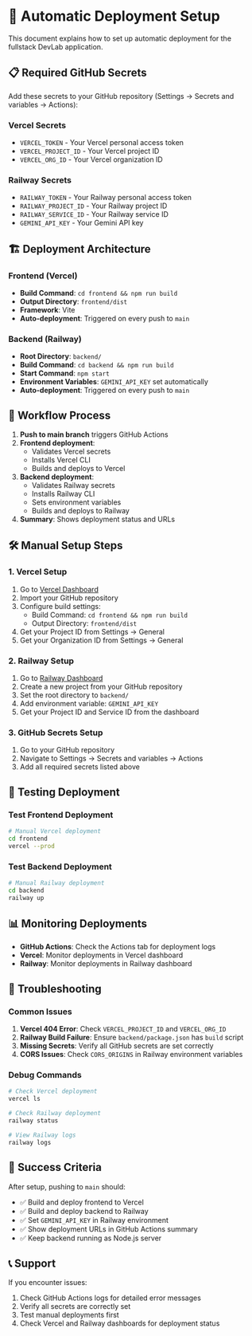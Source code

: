 # 🚀 Automatic Deployment Setup

This document explains how to set up automatic deployment for the fullstack DevLab application.

## 📋 Required GitHub Secrets

Add these secrets to your GitHub repository (Settings → Secrets and variables → Actions):

### Vercel Secrets
- `VERCEL_TOKEN` - Your Vercel personal access token
- `VERCEL_PROJECT_ID` - Your Vercel project ID
- `VERCEL_ORG_ID` - Your Vercel organization ID

### Railway Secrets
- `RAILWAY_TOKEN` - Your Railway personal access token
- `RAILWAY_PROJECT_ID` - Your Railway project ID
- `RAILWAY_SERVICE_ID` - Your Railway service ID
- `GEMINI_API_KEY` - Your Gemini API key

## 🏗️ Deployment Architecture

### Frontend (Vercel)
- **Build Command**: `cd frontend && npm run build`
- **Output Directory**: `frontend/dist`
- **Framework**: Vite
- **Auto-deployment**: Triggered on every push to `main`

### Backend (Railway)
- **Root Directory**: `backend/`
- **Build Command**: `cd backend && npm run build`
- **Start Command**: `npm start`
- **Environment Variables**: `GEMINI_API_KEY` set automatically
- **Auto-deployment**: Triggered on every push to `main`

## 🔄 Workflow Process

1. **Push to main branch** triggers GitHub Actions
2. **Frontend deployment**:
   - Validates Vercel secrets
   - Installs Vercel CLI
   - Builds and deploys to Vercel
3. **Backend deployment**:
   - Validates Railway secrets
   - Installs Railway CLI
   - Sets environment variables
   - Builds and deploys to Railway
4. **Summary**: Shows deployment status and URLs

## 🛠️ Manual Setup Steps

### 1. Vercel Setup
1. Go to [Vercel Dashboard](https://vercel.com/dashboard)
2. Import your GitHub repository
3. Configure build settings:
   - Build Command: `cd frontend && npm run build`
   - Output Directory: `frontend/dist`
4. Get your Project ID from Settings → General
5. Get your Organization ID from Settings → General

### 2. Railway Setup
1. Go to [Railway Dashboard](https://railway.app/dashboard)
2. Create a new project from your GitHub repository
3. Set the root directory to `backend/`
4. Add environment variable: `GEMINI_API_KEY`
5. Get your Project ID and Service ID from the dashboard

### 3. GitHub Secrets Setup
1. Go to your GitHub repository
2. Navigate to Settings → Secrets and variables → Actions
3. Add all required secrets listed above

## 🧪 Testing Deployment

### Test Frontend Deployment
```bash
# Manual Vercel deployment
cd frontend
vercel --prod
```

### Test Backend Deployment
```bash
# Manual Railway deployment
cd backend
railway up
```

## 📊 Monitoring Deployments

- **GitHub Actions**: Check the Actions tab for deployment logs
- **Vercel**: Monitor deployments in Vercel dashboard
- **Railway**: Monitor deployments in Railway dashboard

## 🔧 Troubleshooting

### Common Issues

1. **Vercel 404 Error**: Check `VERCEL_PROJECT_ID` and `VERCEL_ORG_ID`
2. **Railway Build Failure**: Ensure `backend/package.json` has `build` script
3. **Missing Secrets**: Verify all GitHub secrets are set correctly
4. **CORS Issues**: Check `CORS_ORIGINS` in Railway environment variables

### Debug Commands

```bash
# Check Vercel deployment
vercel ls

# Check Railway deployment
railway status

# View Railway logs
railway logs
```

## 🎯 Success Criteria

After setup, pushing to `main` should:
- ✅ Build and deploy frontend to Vercel
- ✅ Build and deploy backend to Railway
- ✅ Set `GEMINI_API_KEY` in Railway environment
- ✅ Show deployment URLs in GitHub Actions summary
- ✅ Keep backend running as Node.js server

## 📞 Support

If you encounter issues:
1. Check GitHub Actions logs for detailed error messages
2. Verify all secrets are correctly set
3. Test manual deployments first
4. Check Vercel and Railway dashboards for deployment status
